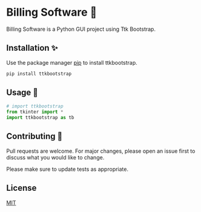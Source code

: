 # Billing Software 📜

Billing Software is a Python GUI project using Ttk Bootstrap.

## Installation ✨

Use the package manager [pip](https://pypi.org/project/ttkbootstrap/) to install ttkbootstrap.

```bash
pip install ttkbootstrap
```

## Usage 🔧

```python
# import ttkbootstrap
from tkinter import *
import ttkbootstrap as tb

```

## Contributing 🤘

Pull requests are welcome. For major changes, please open an issue first
to discuss what you would like to change.

Please make sure to update tests as appropriate.

## License

[MIT](https://choosealicense.com/licenses/mit/)
